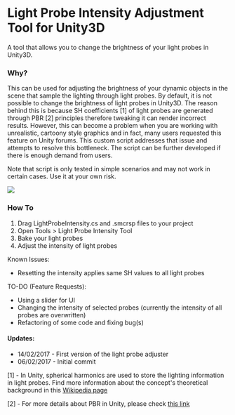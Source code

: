 # Light Probe Intensity Adjustment Tool for Unity3D
A tool that allows you to change the brightness of your light probes in Unity3D. 

### Why?

This can be used for adjusting the brightness of your dynamic objects in the scene that sample the lighting through light probes. By default, it is not possible to change the brightness of light probes in Unity3D. The reason behind this is because SH coefficients [1] of light probes are generated through PBR [2] principles therefore tweaking it can render incorrect results. However, this can become a problem when you are working with unrealistic, cartoony style graphics and in fact, many users requested this feature on Unity forums. This custom script addresses that issue and attempts to resolve this bottleneck. The script can be further developed if there is enough demand from users.

Note that script is only tested in simple scenarios and may not work in certain cases. Use it at your own risk.

![](https://github.com/kemalakay/lightprobes/blob/master/GIF/adam4.gif)

### How To

1. Drag LightProbeIntensity.cs and .smcrsp files to your project
2. Open Tools > Light Probe Intensity Tool
3. Bake your light probes 
4. Adjust the intensity of light probes


Known Issues:
* Resetting the intensity applies same SH values to all light probes

TO-DO (Feature Requests):
* Using a slider for UI
* Changing the intensity of selected probes (currently the intensity of all probes are overwritten)
* Refactoring of some code and fixing bug(s)

#### Updates: 
* 14/02/2017 - First version of the light probe adjuster
* 06/02/2017 - Initial commit

[1] - In Unity, spherical harmonics are used to store the lighting information in light probes. Find more information about the concept's theoretical background in this [Wikipedia page](https://en.wikipedia.org/wiki/Spherical_harmonics) 

[2] - For more details about PBR in Unity, please check [this link](https://blogs.unity3d.com/2015/02/18/working-with-physically-based-shading-a-practical-approach/)